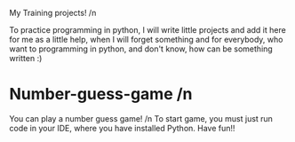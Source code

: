 My Training projects! /n

To practice programming in python, I will write little projects and add it here for me as a little help, when I will forget something and for everybody, who want to programming in python, and don't know, how can be something written :)

# Number-guess-game /n
You can play a number guess game! /n
To start game, you must just run code in your IDE, where you have installed Python. Have fun!!
